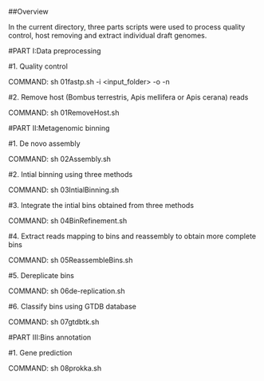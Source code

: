 ##Overview

In the current directory, three parts scripts were used to process quality control, host removing and extract individual draft genomes.  


#PART I:Data preprocessing 


#1. Quality control

COMMAND: sh 01fastp.sh -i <input_folder> -o <output folder> -n <number of threads>

#2. Remove host (Bombus terrestris, Apis mellifera or Apis cerana) reads

COMMAND: sh 01RemoveHost.sh


#PART II:Metagenomic binning 


#1. De novo assembly

COMMAND: sh 02Assembly.sh

#2. Intial binning using three methods

COMMAND: sh 03IntialBinning.sh

#3. Integrate the intial bins obtained from three methods

COMMAND: sh 04BinRefinement.sh

#4. Extract reads mapping to bins and reassembly to obtain more complete bins 

COMMAND: sh 05ReassembleBins.sh

#5. Dereplicate bins 

COMMAND: sh 06de-replication.sh

#6. Classify bins using GTDB database

COMMAND: sh 07gtdbtk.sh


#PART III:Bins annotation


#1. Gene prediction

COMMAND: sh 08prokka.sh